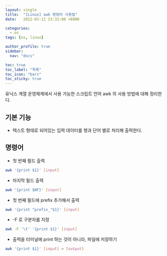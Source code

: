```yaml
---
layout: single
title:  "[Linux] awk 명령어 사용법"
date:   2022-03-12 23:32:00 +0900

categories:
  - os
tags: [os, linux]

author_profile: true
sidebar:
  nav: "docs"

toc: true
toc_label: "목록"
toc_icon: "bars"
toc_sticky: true
---
```


유닉스 계열 운영체제에서 사용 가능한 스크립트 언어 awk 의 사용 방법에 대해 정리한다.  

## 기본 기능
* 텍스트 형태로 되어있는 입력 데이터를 행과 단어 별로 처리해 출력한다.

## 명령어
* 첫 번째 필드 출력
```bash
awk '{print $1}' [input]
```
* 마지막 필드 출력
```bash
awk '{print $NF}' [input]
```
* 첫 번째 필드에 prefix 추가해서 출력
```bash
awk '{print "prefix_"$1}' [input]
```
*  -F 로 구분자를 지정
```bash
awk -F '\t' '{print $1}' [input]
```
* 출력을 터미널에 print 하는 것이 아니라, 파일에 저장하기
```bash
awk '{print $1}' [input] > [output]
```